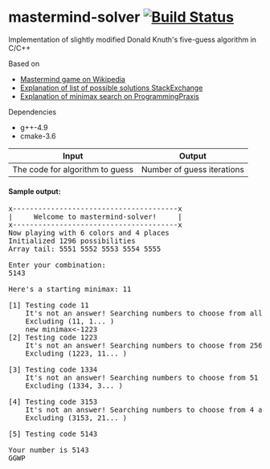 # mastermind-solver     [![Build Status](https://travis-ci.org/Yelmuf/mastermind-solver.svg?branch=master)](https://travis-ci.org/Yelmuf/mastermind-solver)
Implementation of slightly modified Donald Knuth's five-guess algorithm in C/C++

Based on
* [Mastermind game on Wikipedia](http://en.wikipedia.org/wiki/Mastermind_(board_game))
* [Explanation of list of possible solutions StackExchange](http://math.stackexchange.com/a/1193037)
* [Explanation of minimax search on ProgrammingPraxis](http://programmingpraxis.com/2009/11/20/master-mind-part-2/)

Dependencies
* g++-4.9
* cmake-3.6

Input | Output  
--- | ---  
The code for algorithm to guess | Number of guess iterations  

#### Sample output:
<pre>
x---------------------------------------x  
|     Welcome to mastermind-solver!     |  
x---------------------------------------x  
Now playing with 6 colors and 4 places  
Initialized 1296 possibilities  
Array tail: 5551 5552 5553 5554 5555   

Enter your combination:  
5143  

Here's a starting minimax: 11  

[1] Testing code 11  
    It's not an answer! Searching numbers to choose from all active..  
    Excluding (11, 1... )  
    new minimax<-1223   
[2] Testing code 1223  
    It's not an answer! Searching numbers to choose from 256 active..  
    Excluding (1223, 11... )  
  
[3] Testing code 1334  
    It's not an answer! Searching numbers to choose from 51 active..  
    Excluding (1334, 3... )  
  
[4] Testing code 3153  
    It's not an answer! Searching numbers to choose from 4 active..  
    Excluding (3153, 21... )  
  
[5] Testing code 5143  
  
Your number is 5143  
GGWP  
</pre>
